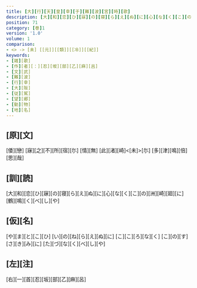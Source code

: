 ```yaml
---
title: [大][行][天][皇][幸][于][難][波][宮][時][歌]
description: [大][和][恋][ひ][寐][の][寝][ら][え][ぬ][に][心][な][く][こ][の][洲][崎][廻][に][鶴][鳴][く][べ][し][や]
position: 71
category: [巻]1
version: '1.0'
volume: 1
comparison:
- <> -> [未] [[元]][[類]][[冷]][[紀]]
keywords:
- [雑][歌]
- [作][者][：][忍][坂][部][乙][麻][呂]
- [文][武]
- [難][波]
- [行][幸]
- [大][阪]
- [従][駕]
- [望][郷]
- [動][物]
- [地][名]
---
```


## [原][文]

[倭][戀] [寐][之][不][所][宿][尓] [情][無] [此][渚][崎]<[未]>[尓] [多][津][鳴][倍][思][哉]

## [訓][読]

[大][和][恋][ひ][寐][の][寝][ら][え][ぬ][に][心][な][く][こ][の][洲][崎][廻][に][鶴][鳴][く][べ][し][や]

## [仮][名]

[や][ま][と][こ][ひ] [い][の][ね][ら][え][ぬ][に] [こ][こ][ろ][な][く] [こ][の][す][さ][き][み][に] [た][づ][な][く][べ][し][や]

## [左][注]

[右][一][首][忍][坂][部][乙][麻][呂]
